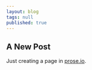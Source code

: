```yaml
---
layout: blog
tags: null
published: true
---
```

## A New Post

Just creating a page in [prose.io](http://prose.io).
